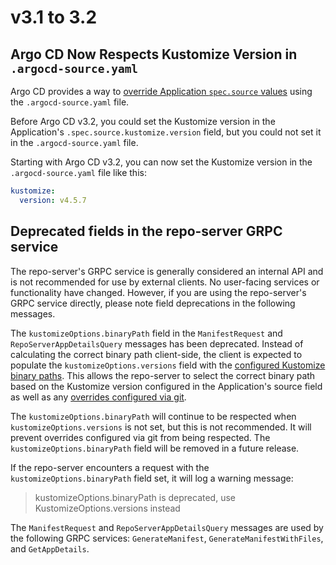 # v3.1 to 3.2

## Argo CD Now Respects Kustomize Version in `.argocd-source.yaml`

Argo CD provides a way to [override Application `spec.source` values](../../user-guide/parameters.md#store-overrides-in-git) 
using the `.argocd-source.yaml` file.

Before Argo CD v3.2, you could set the Kustomize version in the Application's `.spec.source.kustomize.version` field,
but you could not set it in the `.argocd-source.yaml` file.

Starting with Argo CD v3.2, you can now set the Kustomize version in the `.argocd-source.yaml` file like this:

```yaml
kustomize:
  version: v4.5.7
```

## Deprecated fields in the repo-server GRPC service

The repo-server's GRPC service is generally considered an internal API and is not recommended for use by external 
clients. No user-facing services or functionality have changed. However, if you are using the repo-server's GRPC service 
directly, please note field deprecations in the following messages.

The `kustomizeOptions.binaryPath` field in the `ManifestRequest` and `RepoServerAppDetailsQuery` messages has been 
deprecated. Instead of calculating the correct binary path client-side, the client is expected to populate the 
`kustomizeOptions.versions` field with the [configured Kustomize binary paths](../../user-guide/kustomize.md#custom-kustomize-versions). 
This allows the repo-server to select the correct binary path based on the Kustomize version configured in the 
Application's source field as well as any [overrides configured via git](../../user-guide/parameters.md#store-overrides-in-git).

The `kustomizeOptions.binaryPath` will continue to be respected when `kustomizeOptions.versions` is not set, but this is
not recommended. It will prevent overrides configured via git from being respected. The `kustomizeOptions.binaryPath` 
field will be removed in a future release.

If the repo-server encounters a request with the `kustomizeOptions.binaryPath` field set, it will log a warning message:

> kustomizeOptions.binaryPath is deprecated, use KustomizeOptions.versions instead

The `ManifestRequest` and `RepoServerAppDetailsQuery` messages are used by the following GRPC services: 
`GenerateManifest`, `GenerateManifestWithFiles`, and `GetAppDetails`.
